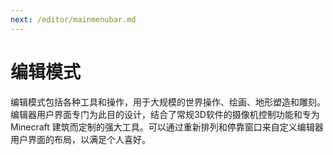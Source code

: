 ```yaml
---
next: /editor/mainmenubar.md
---
```


# 编辑模式

编辑模式包括各种工具和操作，用于大规模的世界操作、绘画、地形塑造和雕刻。编辑器用户界面专门为此目的设计，结合了常规3D软件的摄像机控制功能和专为 Minecraft 建筑而定制的强大工具。可以通过重新排列和停靠窗口来自定义编辑器用户界面的布局，以满足个人喜好。